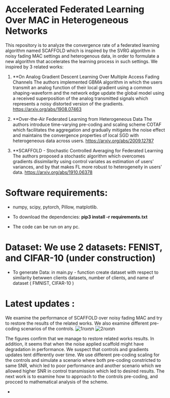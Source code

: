 # Accelerated Federated Learning Over MAC in Heterogeneous Networks


This repository is to analyze the convergence rate of a federated learning algorithm named SCAFFOLD which is inspired by the SVRG algorithm in noisy fading MAC settings and heterogenous data, in order to formulate a new algorithm that accelerates the learning process in such settings.  We inspired by 3 related works:

1.	**On Analog Gradient Descent Learning Over Multiple Access Fading Channels
The authors implemented GBMA algorithm in which the users transmit an analog function of their local gradient using a common shaping-waveform and the network edge update the global model using a received superposition of the analog transmitted signals which represents a noisy distorted version of the gradients.
https://arxiv.org/abs/1908.07463

2.	**Over-the-Air Federated Learning from Heterogeneous Data
The authors introduce time-varying pre-coding and scaling scheme COTAF which facilitates the aggregation and gradually mitigates the noise effect and maintains the convergence properties of local SGD with heterogeneous data across users.
https://arxiv.org/abs/2009.12787

3.	**SCAFFOLD - Stochastic Controlled Averaging for Federated Learning
The authors proposed a stochastic algorithm which overcomes gradients dissimilarity using control variates as estimation of users’ variances, and by that makes FL more robust to heterogeneity in users’ data.
https://arxiv.org/abs/1910.06378

# Software requirements:
- numpy, scipy, pytorch, Pillow, matplotlib.

- To download the dependencies: **pip3 install -r requirements.txt**

- The code can be run on any pc.

# Dataset: We use 2 datasets: FENIST, and CIFAR-10 (under construction)

- To generate Data: in main.py - function create dataset with respect to similarity betwwen clients datasets, number of clients, and name of dataset ( FMNIST, CIFAR-10 )

# Latest updates : 
We examine the performance of SCAFFOLD over noisy fading MAC and try to restore the results of the related works.
 We also examine different pre-coding scenarios of the controls.
 ![תמונה1](https://user-images.githubusercontent.com/72392859/110620699-ff6d4100-81a1-11eb-9994-459beeffad2a.png)
![תמונה2](https://user-images.githubusercontent.com/72392859/110620704-01370480-81a2-11eb-8687-f8b726de770d.png)

The figures confirm that we manage to restore related works results. In addition, it seems that when the noise applied scaffold might have degradation in performance. We suspect that controls and gradients updates tent differently over time. We use different pre-coding scaling for the controls and simulate a scenario where both pre-coding constricted to same SNR, which led to poor performance and another scenario which we allowed higher SNR in control transmission which led to desired results.
The next work is to examine how to approach to the controls pre-coding, and procced to mathematical analysis of the scheme.


-

